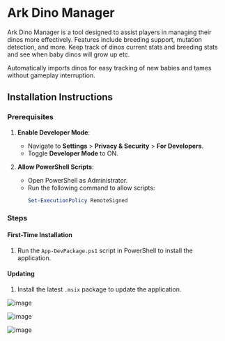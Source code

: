 # Ark Dino Manager

Ark Dino Manager is a tool designed to assist players in managing their dinos more effectively. Features include breeding support, mutation detection, and more. Keep track of dinos current stats and breeding stats and see when baby dinos will grow up etc.

Automatically imports dinos for easy tracking of new babies and tames without gameplay interruption.

## Installation Instructions

### Prerequisites
1. **Enable Developer Mode**:
   - Navigate to **Settings** > **Privacy & Security** > **For Developers**.
   - Toggle **Developer Mode** to ON.

2. **Allow PowerShell Scripts**:
   - Open PowerShell as Administrator.
   - Run the following command to allow scripts:
     ```powershell
     Set-ExecutionPolicy RemoteSigned
     ```

### Steps

#### First-Time Installation
1. Run the `App-DevPackage.ps1` script in PowerShell to install the application.

#### Updating
1. Install the latest `.msix` package to update the application.


![image](https://github.com/user-attachments/assets/78f735c2-1b4a-4d5e-9b5f-a5c9fbbb6227)

![image](https://github.com/user-attachments/assets/46951965-f678-4a4e-8eba-21125bb31375)

![image](https://github.com/user-attachments/assets/1b33bcd1-d730-4101-adce-0b9f77a8bb05)
